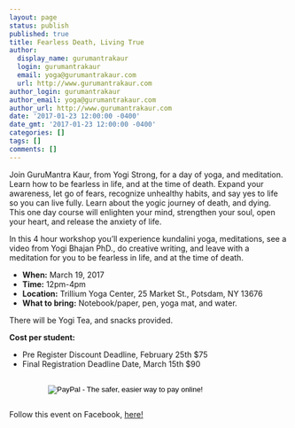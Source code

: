 ```yaml
---
layout: page
status: publish
published: true
title: Fearless Death, Living True
author:
  display_name: gurumantrakaur
  login: gurumantrakaur
  email: yoga@gurumantrakaur.com
  url: http://www.gurumantrakaur.com
author_login: gurumantrakaur
author_email: yoga@gurumantrakaur.com
author_url: http://www.gurumantrakaur.com
date: '2017-01-23 12:00:00 -0400'
date_gmt: '2017-01-23 12:00:00 -0400'
categories: []
tags: []
comments: []
---
```

<p>Join GuruMantra Kaur, from Yogi Strong, for a day of yoga, and meditation. Learn how to be fearless in life, and at the time of death. Expand your awareness, let go of fears, recognize unhealthy habits, and say yes to life so you can live fully. Learn about the yogic journey of death, and dying. This one day course will enlighten your mind, strengthen your soul, open your heart, and release the anxiety of life.</p>

<p>In this 4 hour workshop you’ll experience kundalini yoga, meditations, see a video from Yogi Bhajan PhD., do creative writing, and leave with a meditation for you to be fearless in life, and at the time of death.</p>

<ul>
<li><b>When:</b> March 19, 2017</li>
<li><b>Time:</b> 12pm-4pm</li>
<li><b>Location:</b> Trillium Yoga Center, 25 Market St., Potsdam, NY 13676</li>
<li><b>What to bring:</b> Notebook/paper, pen, yoga mat, and water.</li>
</ul>

<p>There will be Yogi Tea, and snacks provided.</p>

<p><b>Cost per student:</b></p>
<ul><li>Pre Register Discount Deadline, February 25th $75</li>
    <li>Final Registration Deadline Date, March 15th $90</li>
  </ul>

  <div style="width=15em; padding-left: 5em; margin-right: auto; margin-bottom: 2em; margin-top: 2em;">
  <form action="https://www.paypal.com/cgi-bin/webscr" method="post" target="_top">
  <input type="hidden" name="cmd" value="_s-xclick">
  <input type="hidden" name="hosted_button_id" value="DRWB4TWCG26Z8">
  <input type="image" src="https://www.paypalobjects.com/en_US/i/btn/btn_buynowCC_LG.gif" border="0" name="submit" alt="PayPal - The safer, easier way to pay online!">
  <img alt="" border="0" src="https://www.paypalobjects.com/en_US/i/scr/pixel.gif" width="1" height="1">
  </form>
  </div>


<p>Follow this event on Facebook, <a href="https://www.facebook.com/events/1213454692101428/">here!</a></p>
